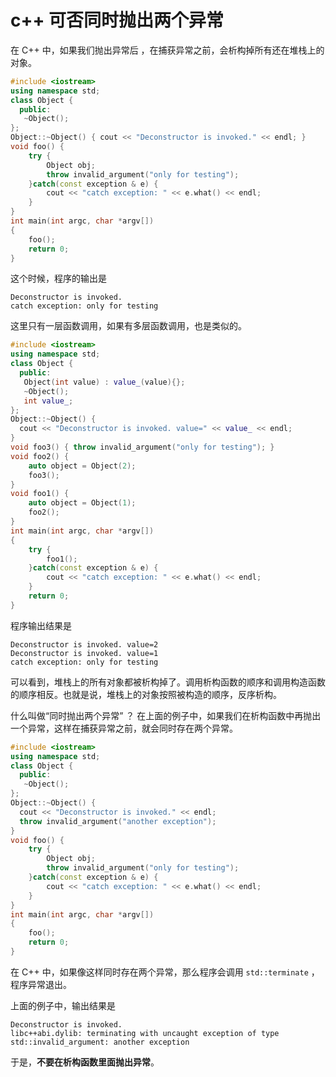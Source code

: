 # c++ 可否同时抛出两个异常

在 C++ 中，如果我们抛出异常后 ，在捕获异常之前，会析构掉所有还在堆栈上的对象。



```cpp
#include <iostream>
using namespace std;
class Object {
  public:
   ~Object();
};
Object::~Object() { cout << "Deconstructor is invoked." << endl; }
void foo() {
    try {
        Object obj;
        throw invalid_argument("only for testing");
    }catch(const exception & e) {
        cout << "catch exception: " << e.what() << endl;
    }
}
int main(int argc, char *argv[])
{
    foo();
    return 0;
}
```

这个时候，程序的输出是

```plain
Deconstructor is invoked.
catch exception: only for testing
```

这里只有一层函数调用，如果有多层函数调用，也是类似的。

```c++
#include <iostream>
using namespace std;
class Object {
  public:
   Object(int value) : value_(value){};
   ~Object();
   int value_;
};
Object::~Object() {
  cout << "Deconstructor is invoked. value=" << value_ << endl;
}
void foo3() { throw invalid_argument("only for testing"); }
void foo2() {
    auto object = Object(2);
    foo3();
}
void foo1() {
    auto object = Object(1);
    foo2();
}
int main(int argc, char *argv[])
{
    try {
        foo1();
    }catch(const exception & e) {
        cout << "catch exception: " << e.what() << endl;
    }
    return 0;
}
```

程序输出结果是

```plain
Deconstructor is invoked. value=2
Deconstructor is invoked. value=1
catch exception: only for testing
```

可以看到，堆栈上的所有对象都被析构掉了。调用析构函数的顺序和调用构造函数的顺序相反。也就是说，堆栈上的对象按照被构造的顺序，反序析构。



什么叫做“同时抛出两个异常” ？ 在上面的例子中，如果我们在析构函数中再抛出一个异常，这样在捕获异常之前，就会同时存在两个异常。

```cpp
#include <iostream>
using namespace std;
class Object {
  public:
   ~Object();
};
Object::~Object() {
  cout << "Deconstructor is invoked." << endl;
  throw invalid_argument("another exception");
}
void foo() {
    try {
        Object obj;
        throw invalid_argument("only for testing");
    }catch(const exception & e) {
        cout << "catch exception: " << e.what() << endl;
    }
}
int main(int argc, char *argv[])
{
    foo();
    return 0;
}
```



在 C++ 中，如果像这样同时存在两个异常，那么程序会调用 `std::terminate` ，程序异常退出。

上面的例子中，输出结果是

```plain
Deconstructor is invoked.
libc++abi.dylib: terminating with uncaught exception of type std::invalid_argument: another exception
```



于是，**不要在析构函数里面抛出异常**。
